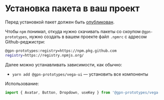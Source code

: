 # Установка пакета в ваш проект

Перед установкой пакет должен быть [опубликован](publishing.md).

Чтобы `npm` понимал, откуда нужно скачивать пакеты со скоупом `@gpn-prototypes`, нужно создать в вашем проекте файл `.npmrc` с адресом Github-реджистри:

```bash
@gpn-prototypes:registry=https://npm.pkg.github.com
registry=https://registry.npmjs.org/
```

Далее можно устанавливать зависимости, как обычно:

-   `yarn add @gpn-prototypes/vega-ui` — установить все компоненты

Использование:

```typescript
import { Avatar, Button, Dropdown, useKey } from '@gpn-prototypes/vega-ui';
```
